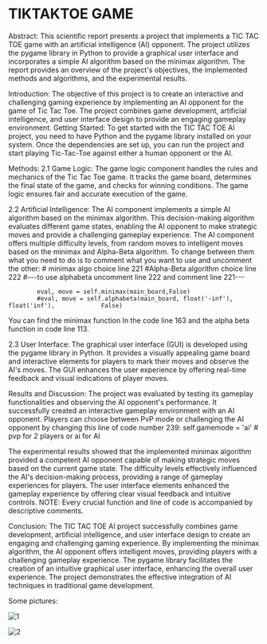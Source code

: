 # TIKTAKTOE GAME

Abstract:
This scientific report presents a project that implements a TIC TAC TOE game with an artificial intelligence (AI) opponent. The project utilizes the pygame library in Python to provide a graphical user interface and incorporates a simple AI algorithm based on the minimax algorithm. The report provides an overview of the project's objectives, the implemented methods and algorithms, and the experimental results.

Introduction:
The objective of this project is to create an interactive and challenging gaming experience by implementing an AI opponent for the game of Tic Tac Toe. The project combines game development, artificial intelligence, and user interface design to provide an engaging gameplay environment.
Getting Started:
To get started with the TIC TAC TOE AI project, you need to have Python and the pygame library installed on your system. Once the dependencies are set up, you can run the project and start playing Tic-Tac-Toe against either a human opponent or the AI.

Methods:
2.1 Game Logic:
The game logic component handles the rules and mechanics of the Tic Tac Toe game. It tracks the game board, determines the final state of the game, and checks for winning conditions. The game logic ensures fair and accurate execution of the game.

2.2 Artificial Intelligence:
The AI component implements a simple AI algorithm based on the minimax algorithm. This decision-making algorithm evaluates different game states, enabling the AI opponent to make strategic moves and provide a challenging gameplay experience. The AI component offers multiple difficulty levels, from random moves to intelligent moves based on the minimax and Alpha-Beta algorithm.
To change between them what you need to do is to comment what you want to use and uncomment the other:
            # minimax algo choice line 221
            #Alpha-Beta algorithm choice line 222
            #---to use alphabeta uncomment line 222 and comment line 221---
            
            eval, move = self.minimax(main_board,False)  
            #eval, move = self.alphabeta(main_board, float('-inf'), float('inf'),             False)
            
You can find the minimax function In the code line 163 and the alpha beta function in code line 113.

2.3 User Interface:
The graphical user interface (GUI) is developed using the pygame library in Python. It provides a visually appealing game board and interactive elements for players to mark their moves and observe the AI's moves. The GUI enhances the user experience by offering real-time feedback and visual indications of player moves.

Results and Discussion:
The project was evaluated by testing its gameplay functionalities and observing the AI opponent's performance. It successfully created an interactive gameplay environment with an AI opponent. Players can choose between PvP mode or challenging the AI opponent by changing this line of code number 239:
        self.gamemode = 'ai' # pvp for 2 players or ai for AI

The experimental results showed that the implemented minimax algorithm provided a competent AI opponent capable of making strategic moves based on the current game state. The difficulty levels effectively influenced the AI's decision-making process, providing a range of gameplay experiences for players. The user interface elements enhanced the gameplay experience by offering clear visual feedback and intuitive controls.
NOTE: Every crucial function and line of code is accompanied by descriptive comments.

Conclusion:
The TIC TAC TOE AI project successfully combines game development, artificial intelligence, and user interface design to create an engaging and challenging gaming experience. By implementing the minimax algorithm, the AI opponent offers intelligent moves, providing players with a challenging gameplay experience. The pygame library facilitates the creation of an intuitive graphical user interface, enhancing the overall user experience. The project demonstrates the effective integration of AI techniques in traditional game development.

Some pictures:

![1](https://github.com/josephib1/AI-TIKTAKTOE/assets/105210115/c9303680-21b8-4711-81e8-0a136e970d84)

![2](https://github.com/josephib1/AI-TIKTAKTOE/assets/105210115/6de77a8a-a205-4c3e-b756-4189a7a4fdd9)
